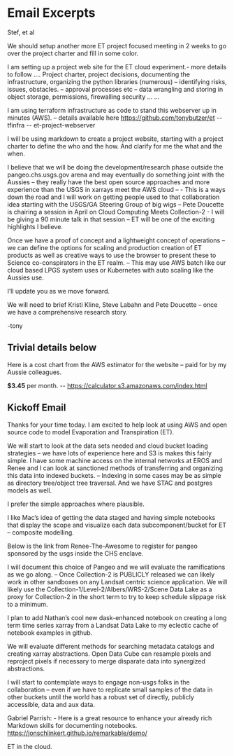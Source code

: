 # Email Excerpts

Stef, et al 

We should setup another more ET project focused meeting in 2 weeks to go over the project charter and fill in some color.

I am setting up a project web site for the ET cloud experiment.- more details to follow …. Project charter, project decisions, documenting the infrastructure, organizing the python libraries (numerous) – identifying risks, issues, obstacles. – approval processes etc – data wrangling and storing in object storage, permissions, firewalling security  … …


I am using terraform infrastructure as code to stand this webserver up in minutes (AWS). – details available here
https://github.com/tonybutzer/et  -- tfinfra -- et-project-webserver


I will be using markdown to create a project website, starting with a project charter to define the who and the how.
And clarify for me the what and the when.

I believe that we will be doing the development/research phase outside the pangeo.chs.usgs.gov arena and may eventually do something joint with the Aussies – they really have the best open source approaches and more experience than the USGS in xarrays meet the AWS cloud – - This is a ways down the road and I will work on getting people used to that collaboration idea starting with the USGS/GA Steering Group of big wigs – Pete Doucette is chairing a session in April on Cloud Computing Meets Collection-2  - I will be giving a 90 minute talk in that session – ET will be one of the exciting highlights I believe.

Once we have a proof of concept and a lightweight concept of operations – we can define the options for scaling and production creation of ET products as well as creative ways to use the browser to present these to Science co-conspirators in the ET realm. – This may use AWS batch like our cloud based LPGS system uses or Kubernetes with auto scaling like the Aussies use.

I’ll update you as we move forward.

We will need to brief Kristi Kline, Steve Labahn and Pete Doucette – once we have a comprehensive research story.

-tony


Trivial details below
-----------------------------------------------------------------------------------------------------------------------------
Here is a cost chart from the AWS estimator for the website – paid for by my Aussie colleagues.

**$3.45** per month.  -- https://calculator.s3.amazonaws.com/index.html


## Kickoff Email

Thanks for your time today. I am excited to help look at using AWS and open source code to model Evaporation and Transpiration (ET). 

We will start to look at the data sets needed and cloud bucket loading strategies – we have lots of experience here and S3 is makes this fairly simple. I have some machine access on the internal networks at EROS and Renee and I can look at sanctioned methods of transferring and organizing this data into indexed buckets. – Indexing in some cases may be as simple as directory tree/object tree traversal. And we have STAC and postgres models as well. 

I prefer the simple approaches where plausible.

I like Mac’s idea of getting the data staged and having simple notebooks that display the scope and visualize each data subcomponent/bucket for ET – composite modelling.

Below is the link from Renee-The-Awesome to register for pangeo sponsored by the usgs inside the CHS enclave.

I will document this choice of Pangeo and we will evaluate the ramifications as we go along. – Once Collection-2 is PUBLICLY released we can likely work in other sandboxes on any Landsat centric science application.  We will likely use the Collection-1/Level-2/Albers/WRS-2/Scene Data Lake as a proxy for Collection-2 in the short term to try to keep schedule slippage risk to a minimum.

I plan to add Nathan’s cool new dask-enhanced notebook on creating a long term time series xarray from a Landsat Data Lake to my eclectic cache of notebook examples in github.

We will evaluate different methods for searching metadata catalogs and creating xarray abstractions. Open Data Cube can resample pixels and reproject pixels if necessary to merge disparate data into synergized abstractions.

I will start to contemplate ways to engage non-usgs folks in the collaboration – even if we have to replicate small samples of the data in other buckets until the world has a robust set of directly, publicly accessible, data and aux data.

Gabriel Parrish: - Here is a great resource to enhance your already rich Markdown skills for documenting notebooks.
https://jonschlinkert.github.io/remarkable/demo/



ET in the cloud.
 



 



